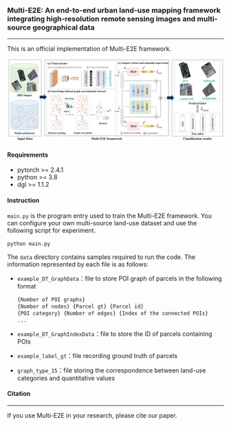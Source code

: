### Multi-E2E: An end-to-end urban land-use mapping framework integrating high-resolution remote sensing images and multi-source geographical data

------------

This is an official implementation of Multi-E2E framework.

![Multi-E2E_visual_encoder](./assets/Multi-E2E.jpg)

#### Requirements

- pytorch >= 2.4.1
- python >= 3.8
- dgl >= 1.1.2

#### Instruction

``main.py`` is the program entry used to train the Multi-E2E framework. You can configure your own multi-source land-use dataset and use the following script for experiment.

```python
python main.py
```

The ``data`` directory contains samples required to run the code. The information represented by each file is as follows: 

- ``example_DT_GraphData``：file to store POI graph of parcels in the following format

  ``````
  {Number of POI graphs}
  {Number of nodes} {Parcel gt} {Parcel id}
  {POI category} {Number of edges} {Index of the connected POIs}
  ...
  ``````

- ``example_DT_GraphIndexData``：file to store the ID of parcels containing POIs
- ``example_label_gt``：file recording ground truth of parcels
- ``graph_type_15``：file storing the correspondence between land-use categories and quantitative values

#### Citation

-------

If you use Multi-E2E in your research, please cite our paper.

